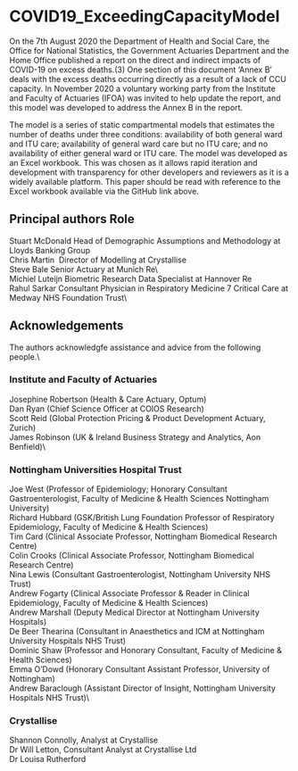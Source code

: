 # COVID19_ExceedingCapacityModel
On the 7th August 2020 the Department of Health and Social Care, the Office for National Statistics, the Government Actuaries Department and the Home Office published a report on the direct and indirect impacts of COVID-19 on excess deaths.(3) One section of this document ‘Annex B’ deals with the excess deaths occurring directly as a result of a lack of CCU capacity. In November 2020 a voluntary working party from the Institute and Faculty of Actuaries (IFOA) was invited to help update the report, and this model was developed to address the Annex B in the report.

The model is a series of static compartmental models that estimates the number of deaths under three conditions: availability of both general ward and ITU care; availability of general ward care but no ITU care; and no availability of either general ward or ITU care. 
The model was developed as an Excel workbook. This was chosen as it allows rapid iteration and development with transparency for other developers and reviewers as it is a widely available platform. This paper should be read with reference to the Excel workbook available via the GitHub link above.

## Principal authors		Role							
Stuart McDonald		Head of Demographic Assumptions and Methodology at Lloyds Banking Group\
Chris Martin 		Director of Modelling at Crystallise\
Steve Bale		Senior Actuary at Munich Re\				
Michiel Luteijn		Biometric Research Data Specialist at Hannover Re\
Rahul Sarkar		Consultant Physician in Respiratory Medicine 7 Critical Care at Medway NHS Foundation Trust\
																		
## Acknowledgements									
The authors acknowledgfe assistance and advice from the following people.\
### Institute and Faculty of Actuaries									
Josephine Robertson (Health & Care Actuary, Optum)\
Dan Ryan (Chief Science Officer at COIOS Research)\
Scott Reid (Global Protection Pricing & Product Development Actuary, Zurich)\
James Robinson (UK & Ireland Business Strategy and Analytics, Aon Benfield)\

### Nottingham Universities Hospital Trust
Joe West (Professor of Epidemiology; Honorary Consultant Gastroenterologist, Faculty of Medicine & Health Sciences Nottingham University)\
Richard Hubbard (GSK/British Lung Foundation Professor of Respiratory Epidemiology, Faculty of Medicine & Health Sciences)\
Tim Card (Clinical Associate Professor, Nottingham Biomedical Research Centre)\
Colin Crooks (Clinical Associate Professor, Nottingham Biomedical Research Centre)\
Nina Lewis (Consultant Gastroenterologist, Nottingham University NHS Trust)\
Andrew Fogarty (Clinical Associate Professor & Reader in Clinical Epidemiology, Faculty of Medicine & Health Sciences)\
Andrew Marshall (Deputy Medical Director at Nottingham University Hospitals)\
De Beer Thearina (Consultant in Anaesthetics and ICM at Nottingham University Hospitals NHS Trust)\
Dominic Shaw (Professor and Honorary Consultant, Faculty of Medicine & Health Sciences)\
Emma O’Dowd (Honorary Consultant Assistant Professor, University of Nottingham)\
Andrew Baraclough (Assistant Director of Insight, Nottingham University Hospitals NHS Trust)\

### Crystallise
Shannon Connolly, Analyst at Crystallise\
Dr Will Letton, Consultant Analyst at Crystallise Ltd\
Dr Louisa Rutherford
